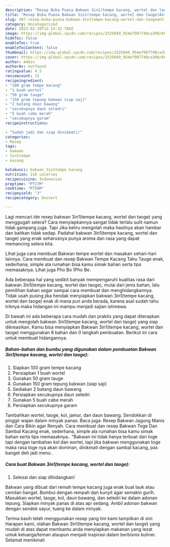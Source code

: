 ```yaml
---
description: "Resep Buka Puasa Bakwan 3in1(tempe kacang, wortel dan taoge)Anti Ribet"
title: "Resep Buka Puasa Bakwan 3in1(tempe kacang, wortel dan taoge)Anti Ribet"
slug: 497-resep-buka-puasa-bakwan-3in1tempe-kacang-wortel-dan-taogeanti-ribet
category: Uncategorized
date: 2023-02-20T12:14:32.784Z
image: https://img-global.cpcdn.com/recipes/2525049_954ef907748ca300/680x482cq70/bakwan-3in1tempe-kacang-wortel-dan-taoge-foto-resep-utama.jpg
hideToc: false
enableToc: true
enableTocContent: false
thumbnail: https://img-global.cpcdn.com/recipes/2525049_954ef907748ca300/680x482cq70/bakwan-3in1tempe-kacang-wortel-dan-taoge-foto-resep-utama.jpg
cover: https://img-global.cpcdn.com/recipes/2525049_954ef907748ca300/680x482cq70/bakwan-3in1tempe-kacang-wortel-dan-taoge-foto-resep-utama.jpg
author: Admin
authorAv: notfound
ratingvalue: 4.5
reviewcount: 15
recipeingredient:
- "100 gram tempe kacang"
- "1 buah wortel"
- "50 gram tauge"
- "150 gram tepung bakwan siap saji"
- "2 batang daun bawang"
- "secukupnya daun seledri"
- "5 buah cabe merah"
- "secukupnya garam"
recipeinstructions:

- "Sudah jadi dan siap dinikmati!"
categories:
- Resep
tags:
- bakwan
- 3in1tempe
- kacang

katakunci: bakwan 3in1tempe kacang 
nutrition: 216 calories
recipecuisine: Indonesian
preptime: "PT17M"
cooktime: "PT56M"
recipeyield: "3"
recipecategory: Dessert

---
```



Lagi mencari ide resep bakwan 3in1(tempe kacang, wortel dan taoge) yang menggugah selera? Cara menyiapkannya sangat tidak terlalu sulit namun tidak gampang juga. Tapi Jika keliru mengolah maka hasilnya akan hambar dan bahkan tidak sedap. Padahal bakwan 3in1(tempe kacang, wortel dan taoge) yang enak seharusnya punya aroma dan rasa yang dapat memancing selera kita.


Lihat juga cara membuat Bakwan tempe wortel dan masakan sehari-hari lainnya. Cara membuat dan resep Bakwan Tempe Kacang Tahu Tauge enak, sederhana, simple ala rumahan bisa kamu simak bahan serta tips memasaknya. Lihat juga Pho Bo (Pho Be.

Ada beberapa hal yang sedikit banyak mempengaruhi kualitas rasa dari bakwan 3in1(tempe kacang, wortel dan taoge), mulai dari jenis bahan, lalu pemilihan bahan segar sampai cara membuat dan menghidangkannya. Tidak usah pusing jika hendak menyiapkan bakwan 3in1(tempe kacang, wortel dan taoge) enak di mana pun anda berada, karena asal sudah tahu triknya maka hidangan ini mampu menjadi sajian istimewa.


Di bawah ini ada beberapa cara mudah dan praktis yang dapat diterapkan untuk mengolah bakwan 3in1(tempe kacang, wortel dan taoge) yang siap dikreasikan. Kamu bisa menyiapkan Bakwan 3in1(tempe kacang, wortel dan taoge) menggunakan 8 bahan dan 0 langkah pembuatan. Berikut ini cara untuk membuat hidangannya.

<!--inarticleads1-->

##### Bahan-bahan dan bumbu yang digunakan dalam pembuatan Bakwan 3in1(tempe kacang, wortel dan taoge):

1. Siapkan 100 gram tempe kacang
1. Persiapkan 1 buah wortel
1. Gunakan 50 gram tauge
1. Gunakan 150 gram tepung bakwan (siap saji)
1. Sediakan 2 batang daun bawang
1. Persiapkan secukupnya daun seledri
1. Gunakan 5 buah cabe merah
1. Persiapkan secukupnya garam


Tambahkan wortel, taoge, kol, jamur, dan daun bawang. Sendokkan di pinggir wajan dalam minyak panas. Baca juga: Resep Bakwan Jagung Manis dan Cara Bikin agar Renyah. Cara membuat dan resep Bakwan Toge Dan Sambal Kacang enak, sederhana, simple ala rumahan bisa kamu simak bahan serta tips memasaknya.. &#34;Bakwan ini tidak hanya terbuat dari toge tapi dengan tambahan kol dan wortel, tapi jika bakwan menggunakan toge maka rasa toge nya akan dominan, dinikmati dengan sambal kacang, pas banget deh jadi menu . 

<!--inarticleads2-->

##### Cara buat Bakwan 3in1(tempe kacang, wortel dan taoge):


1. Selesai dan siap dihidangkan!

Bakwan yang dibuat dari remah tempe kacang juga enak buat lauk atau cemilan hangat. Bumbui dengan rempah dan kunyit agar semakin gurih. Masukkan wortel, taoge, kol, daun bawang, dan seledri ke dalam adonan tepung. Siapkan minyak panas di atas api sedang. Ambil adonan bakwan dengan sendok sayur, tuang ke dalam minyak. 

Terima kasih telah menggunakan resep yang tim kami tampilkan di sini. Harapan kami, olahan Bakwan 3in1(tempe kacang, wortel dan taoge) yang mudah di atas dapat membantu anda menyiapkan makanan yang lezat untuk keluarga/teman ataupun menjadi inspirasi dalam berbisnis kuliner. Selamat menikmati
